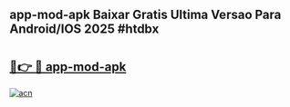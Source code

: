 ## app-mod-apk Baixar Gratis Ultima Versao Para Android/IOS 2025 #htdbx

# <h2><a href="https://ainizakaria.my?title=app-mod-apk&ref=20M">🔗👉 🔴 app-mod-apk</a></h2>

[![acn](https://github.com/user-attachments/assets/0f9c940e-d8b0-45ae-aac7-cd30a18b3e1c)](https://ainizakaria.my?title=app-mod-apk&ref=20M)

